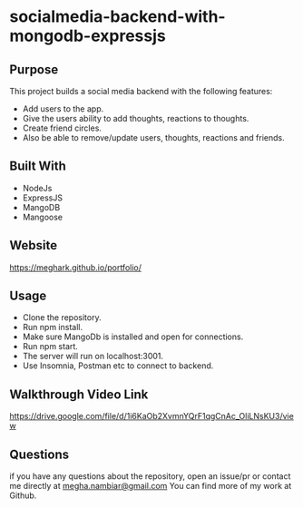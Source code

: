 # socialmedia-backend-with-mongodb-expressjs
 
## Purpose

This project builds a social media backend with the following features:
* Add users to the app.
* Give the users ability to add thoughts, reactions to thoughts.
* Create friend circles.
* Also be able to remove/update users, thoughts, reactions and friends.

## Built With
* NodeJs
* ExpressJS
* MangoDB
* Mangoose 

## Website
https://meghark.github.io/portfolio/

## Usage

* Clone the repository.
* Run npm install.
* Make sure MangoDb is installed and open for connections.
* Run npm start.
* The server will run on localhost:3001.
* Use Insomnia, Postman etc to connect to backend.

## Walkthrough Video Link
https://drive.google.com/file/d/1i6KaOb2XvmnYQrF1qgCnAc_OliLNsKU3/view

## Questions

if you have any questions about the repository, open an issue/pr or contact me directly at megha.nambiar@gmail.com You can find more of my work at Github.
